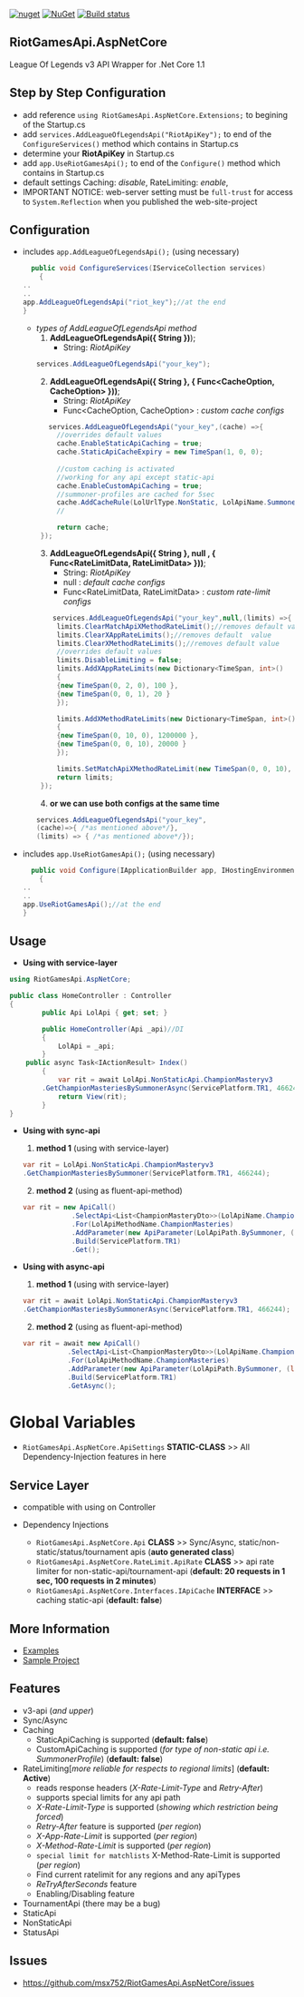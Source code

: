 [![nuget](https://img.shields.io/badge/Nuget-RiotGamesApi.AspNetCore-brightgreen.svg?style=flat-square&maxAge=259200)](https://www.nuget.org/packages/RiotGamesApi.AspNetCore)
[![NuGet](https://img.shields.io/nuget/v/RiotGamesApi.AspNetCore.svg?style=flat-square)](https://www.nuget.org/packages/RiotGamesApi.AspNetCore)
[![Build status](https://ci.appveyor.com/api/projects/status/nli0nlk8trqo57qg)](https://ci.appveyor.com/project/msx752/riotgamesapi-aspnetcore)

## RiotGamesApi.AspNetCore
League Of Legends v3 API Wrapper for .Net Core 1.1

## Step by Step Configuration
- add reference `using RiotGamesApi.AspNetCore.Extensions;` to begining of the Startup.cs
- add `services.AddLeagueOfLegendsApi("RiotApiKey");` to end of the `ConfigureServices()` method which contains in Startup.cs
- determine your **RiotApiKey** in Startup.cs
- add `app.UseRiotGamesApi();` to end of the `Configure()` method which contains in Startup.cs
- default settings Caching: *disable*, RateLimiting: *enable*, 
- IMPORTANT NOTICE: web-server setting must be `full-trust` for access to `System.Reflection` when you published the web-site-project

## Configuration
- includes `app.AddLeagueOfLegendsApi();` (using necessary)
	```c#
	  public void ConfigureServices(IServiceCollection services)
        {
	..
	..
	app.AddLeagueOfLegendsApi("riot_key");//at the end
	}
	```
	- *types of AddLeagueOfLegendsApi method*
		1. **AddLeagueOfLegendsApi({ String })**);
			- String: *RiotApiKey*
		```c#
		services.AddLeagueOfLegendsApi("your_key");
		```
		2. **AddLeagueOfLegendsApi({ String }, { Func<CacheOption, CacheOption> }))**;
			- String: *RiotApiKey*
			- Func<CacheOption, CacheOption> : *custom cache configs*
		 ```c#
			services.AddLeagueOfLegendsApi("your_key",(cache) =>{
		      //overrides default values
		      cache.EnableStaticApiCaching = true;
		      cache.StaticApiCacheExpiry = new TimeSpan(1, 0, 0);
		      
		      //custom caching is activated
		      //working for any api except static-api
		      cache.EnableCustomApiCaching = true;
		      //summoner-profiles are cached for 5sec
		      cache.AddCacheRule(LolUrlType.NonStatic, LolApiName.Summoner, new TimeSpan(0, 0, 5));
		      //

		      return cache;
		  });
		```
		3. **AddLeagueOfLegendsApi({ String },  null , { Func<RateLimitData, RateLimitData> }))**;
			- String: *RiotApiKey*
			- null : *default cache configs*
			- Func<RateLimitData, RateLimitData> : *custom rate-limit configs*
		 ```c#
			 services.AddLeagueOfLegendsApi("your_key",null,(limits) =>{
		      limits.ClearMatchApiXMethodRateLimit();//removes default value
		      limits.ClearXAppRateLimits();//removes default  value
		      limits.ClearXMethodRateLimits();//removes default value
		      //overrides default values
		      limits.DisableLimiting = false;
		      limits.AddXAppRateLimits(new Dictionary<TimeSpan, int>()
		      {
			  {new TimeSpan(0, 2, 0), 100 },
			  {new TimeSpan(0, 0, 1), 20 }
		      });

		      limits.AddXMethodRateLimits(new Dictionary<TimeSpan, int>()
		      {
			  {new TimeSpan(0, 10, 0), 1200000 },
			  {new TimeSpan(0, 0, 10), 20000 }
		      });

		      limits.SetMatchApiXMethodRateLimit(new TimeSpan(0, 0, 10), 500);
		      return limits;
		  });
		```
		4. **or we can use both configs at the same time**
		```c#
		services.AddLeagueOfLegendsApi("your_key",
		(cache)=>{ /*as mentioned above*/}, 
		(limits) => { /*as mentioned above*/});
		```
- includes `app.UseRiotGamesApi();` (using necessary)
	```c#
	  public void Configure(IApplicationBuilder app, IHostingEnvironment env, ILoggerFactory loggerFactory)
        {
	..
	..
	app.UseRiotGamesApi();//at the end
	}
	```
## Usage
- **Using with service-layer**

```c#
using RiotGamesApi.AspNetCore;

public class HomeController : Controller
{
        public Api LolApi { get; set; }

        public HomeController(Api _api)//DI
        {
            LolApi = _api;
        }
	public async Task<IActionResult> Index()
        {
            var rit = await LolApi.NonStaticApi.ChampionMasteryv3
	    .GetChampionMasteriesBySummonerAsync(ServicePlatform.TR1, 466244);
            return View(rit);
        }
}
```

- **Using with sync-api**
	1. **method 1** (using with service-layer)
	 ```c#
	var rit = LolApi.NonStaticApi.ChampionMasteryv3
	.GetChampionMasteriesBySummoner(ServicePlatform.TR1, 466244);
	 ```
	 
	2. **method 2** (using as fluent-api-method)
	```c#
	var rit = new ApiCall()
                .SelectApi<List<ChampionMasteryDto>>(LolApiName.ChampionMastery)
                .For(LolApiMethodName.ChampionMasteries)
                .AddParameter(new ApiParameter(LolApiPath.BySummoner, (long)466244))
                .Build(ServicePlatform.TR1)
                .Get();
	```
	 
- **Using with async-api**
	1. **method 1** (using with service-layer)
	```c#
	var rit = await LolApi.NonStaticApi.ChampionMasteryv3
	.GetChampionMasteriesBySummonerAsync(ServicePlatform.TR1, 466244);
	```
	
	2. **method 2** (using as fluent-api-method)
	 ```c#
	 var rit = await new ApiCall()
                .SelectApi<List<ChampionMasteryDto>>(LolApiName.ChampionMastery)
                .For(LolApiMethodName.ChampionMasteries)
                .AddParameter(new ApiParameter(LolApiPath.BySummoner, (long)466244))
                .Build(ServicePlatform.TR1)
                .GetAsync();
	 ```

# Global Variables
- `RiotGamesApi.AspNetCore.ApiSettings` **STATIC-CLASS** >> All Dependency-Injection features in here

## Service Layer
- compatible with using on Controller

- Dependency Injections
  - `RiotGamesApi.AspNetCore.Api` **CLASS** >> Sync/Async, static/non-static/status/tournament apis (**auto generated class**)
  - `RiotGamesApi.AspNetCore.RateLimit.ApiRate` **CLASS** >> api rate limiter for non-static-api/tournament-api (**default: 20 requests in 1 sec, 100 requests in 2 minutes**)
  - `RiotGamesApi.AspNetCore.Interfaces.IApiCache` **INTERFACE** >> caching static-api (**default: false**)


## More Information
- [Examples](https://github.com/msx752/RiotGamesApi.AspNetCore/blob/master/RiotCaller.Tests/RiotGamesApis)
- [Sample Project](https://github.com/msx752/RiotGamesApi.AspNetCore/blob/master/RiotCaller.Web)

## Features
- v3-api (*and upper*)
- Sync/Async 
- Caching
	- StaticApiCaching is supported (**default: false**)
	- CustomApiCaching is supported (*for type of non-static api i.e. SummonerProfile*) (**default: false**)
- RateLimiting[*more reliable for respects to regional limits*] (**default: Active**)
	- reads response headers (*X-Rate-Limit-Type* and *Retry-After*)
	- supports special limits for any api path
	- *X-Rate-Limit-Type* is supported (*showing which restriction being forced*)
	- *Retry-After* feature is supported (*per region*)
	- *X-App-Rate-Limit* is supported (*per region*)
	- *X-Method-Rate-Limit* is supported  (*per region*)
	- `special limit for matchlists` X-Method-Rate-Limit is supported  (*per region*)
	- Find current ratelimit for any regions and any apiTypes
	- *ReTryAfterSeconds* feature
	- Enabling/Disabling feature
- TournamentApi  (there may be a bug)
- StaticApi
- NonStaticApi
- StatusApi

## Issues
- https://github.com/msx752/RiotGamesApi.AspNetCore/issues
